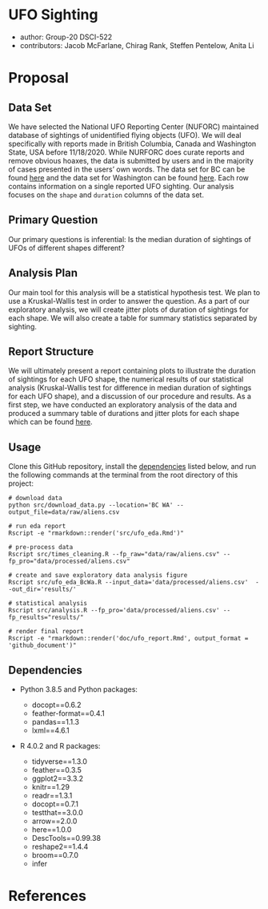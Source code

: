 
# UFO Sighting

-   author: Group-20 DSCI-522
-   contributors: Jacob McFarlane, Chirag Rank, Steffen Pentelow, Anita
    Li

# Proposal

## Data Set

We have selected the National UFO Reporting Center (NUFORC) maintained
database of sightings of unidentified flying objects (UFO). We will deal
specifically with reports made in British Columbia, Canada and
Washington State, USA before 11/18/2020. While NURFORC does curate
reports and remove obvious hoaxes, the data is submitted by users and in
the majority of cases presented in the users’ own words. The data set
for BC can be found [here](http://www.nuforc.org/webreports/ndxlBC.html)
and the data set for Washington can be found
[here](http://www.nuforc.org/webreports/ndxlWA.html). Each row contains
information on a single reported UFO sighting. Our analysis focuses on
the `shape` and `duration` columns of the data set.

## Primary Question

Our primary questions is inferential: Is the median duration of
sightings of UFOs of different shapes different?

## Analysis Plan

Our main tool for this analysis will be a statistical hypothesis test.
We plan to use a Kruskal-Wallis test in order to answer the question. As
a part of our exploratory analysis, we will create jitter plots of
duration of sightings for each shape. We will also create a table for
summary statistics separated by sighting.

## Report Structure

We will ultimately present a report containing plots to illustrate the
duration of sightings for each UFO shape, the numerical results of our
statistical analysis (Kruskal-Wallis test for difference in median
duration of sightings for each UFO shape), and a discussion of our
procedure and results. As a first step, we have conducted an exploratory
analysis of the data and produced a summary table of durations and
jitter plots for each shape which can be found
[here](https://github.com/UBC-MDS/out_of_this_world/blob/main/src/ufo_eda.pdf).

## Usage

Clone this GitHub repository, install the [dependencies](#dependencies)
listed below, and run the following commands at the terminal from the
root directory of this project:

    # download data
    python src/download_data.py --location='BC WA' --output_file=data/raw/aliens.csv

    # run eda report
    Rscript -e "rmarkdown::render('src/ufo_eda.Rmd')"

    # pre-process data 
    Rscript src/times_cleaning.R --fp_raw="data/raw/aliens.csv" --fp_pro="data/processed/aliens.csv"

    # create and save exploratory data analysis figure
    Rscript src/ufo_eda_BcWa.R --input_data='data/processed/aliens.csv'  --out_dir='results/'

    # statistical analysis
    Rscript src/analysis.R --fp_pro='data/processed/aliens.csv' --fp_results="results/"

    # render final report
    Rscript -e "rmarkdown::render('doc/ufo_report.Rmd', output_format = 'github_document')"

## Dependencies

-   Python 3.8.5 and Python packages:

    -   docopt==0.6.2
    -   feather-format==0.4.1
    -   pandas==1.1.3
    -   lxml==4.6.1

-   R 4.0.2 and R packages:

    -   tidyverse==1.3.0
    -   feather==0.3.5
    -   ggplot2==3.3.2
    -   knitr==1.29
    -   readr==1.3.1
    -   docopt==0.7.1
    -   testthat==3.0.0
    -   arrow==2.0.0
    -   here==1.0.0
    -   DescTools==0.99.38
    -   reshape2==1.4.4
    -   broom==0.7.0
    -   infer

# References
